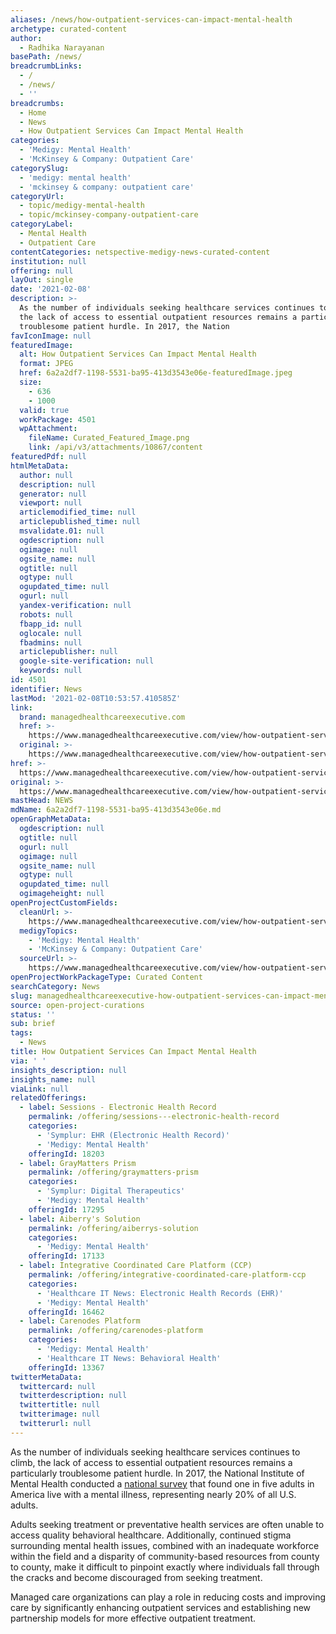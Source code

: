 ```yaml
---
aliases: /news/how-outpatient-services-can-impact-mental-health
archetype: curated-content
author:
  - Radhika Narayanan
basePath: /news/
breadcrumbLinks:
  - /
  - /news/
  - ''
breadcrumbs:
  - Home
  - News
  - How Outpatient Services Can Impact Mental Health
categories:
  - 'Medigy: Mental Health'
  - 'McKinsey & Company: Outpatient Care'
categorySlug:
  - 'medigy: mental health'
  - 'mckinsey & company: outpatient care'
categoryUrl:
  - topic/medigy-mental-health
  - topic/mckinsey-company-outpatient-care
categoryLabel:
  - Mental Health
  - Outpatient Care
contentCategories: netspective-medigy-news-curated-content
institution: null
offering: null
layOut: single
date: '2021-02-08'
description: >-
  As the number of individuals seeking healthcare services continues to climb,
  the lack of access to essential outpatient resources remains a particularly
  troublesome patient hurdle. In 2017, the Nation
favIconImage: null
featuredImage:
  alt: How Outpatient Services Can Impact Mental Health
  format: JPEG
  href: 6a2a2df7-1198-5531-ba95-413d3543e06e-featuredImage.jpeg
  size:
    - 636
    - 1000
  valid: true
  workPackage: 4501
  wpAttachment:
    fileName: Curated_Featured_Image.png
    link: /api/v3/attachments/10867/content
featuredPdf: null
htmlMetaData:
  author: null
  description: null
  generator: null
  viewport: null
  articlemodified_time: null
  articlepublished_time: null
  msvalidate.01: null
  ogdescription: null
  ogimage: null
  ogsite_name: null
  ogtitle: null
  ogtype: null
  ogupdated_time: null
  ogurl: null
  yandex-verification: null
  robots: null
  fbapp_id: null
  oglocale: null
  fbadmins: null
  articlepublisher: null
  google-site-verification: null
  keywords: null
id: 4501
identifier: News
lastMod: '2021-02-08T10:53:57.410585Z'
link:
  brand: managedhealthcareexecutive.com
  href: >-
    https://www.managedhealthcareexecutive.com/view/how-outpatient-services-can-impact-mental-health
  original: >-
    https://www.managedhealthcareexecutive.com/view/how-outpatient-services-can-impact-mental-health
href: >-
  https://www.managedhealthcareexecutive.com/view/how-outpatient-services-can-impact-mental-health
original: >-
  https://www.managedhealthcareexecutive.com/view/how-outpatient-services-can-impact-mental-health
mastHead: NEWS
mdName: 6a2a2df7-1198-5531-ba95-413d3543e06e.md
openGraphMetaData:
  ogdescription: null
  ogtitle: null
  ogurl: null
  ogimage: null
  ogsite_name: null
  ogtype: null
  ogupdated_time: null
  ogimageheight: null
openProjectCustomFields:
  cleanUrl: >-
    https://www.managedhealthcareexecutive.com/view/how-outpatient-services-can-impact-mental-health
  medigyTopics:
    - 'Medigy: Mental Health'
    - 'McKinsey & Company: Outpatient Care'
  sourceUrl: >-
    https://www.managedhealthcareexecutive.com/view/how-outpatient-services-can-impact-mental-health
openProjectWorkPackageType: Curated Content
searchCategory: News
slug: managedhealthcareexecutive-how-outpatient-services-can-impact-mental-health
source: open-project-curations
status: ''
sub: brief
tags:
  - News
title: How Outpatient Services Can Impact Mental Health
via: ' '
insights_description: null
insights_name: null
viaLink: null
relatedOfferings:
  - label: Sessions - Electronic Health Record
    permalink: /offering/sessions---electronic-health-record
    categories:
      - 'Symplur: EHR (Electronic Health Record)'
      - 'Medigy: Mental Health'
    offeringId: 18203
  - label: GrayMatters Prism
    permalink: /offering/graymatters-prism
    categories:
      - 'Symplur: Digital Therapeutics'
      - 'Medigy: Mental Health'
    offeringId: 17295
  - label: Aiberry's Solution
    permalink: /offering/aiberrys-solution
    categories:
      - 'Medigy: Mental Health'
    offeringId: 17133
  - label: Integrative Coordinated Care Platform (CCP)
    permalink: /offering/integrative-coordinated-care-platform-ccp
    categories:
      - 'Healthcare IT News: Electronic Health Records (EHR)'
      - 'Medigy: Mental Health'
    offeringId: 16462
  - label: Carenodes Platform
    permalink: /offering/carenodes-platform
    categories:
      - 'Medigy: Mental Health'
      - 'Healthcare IT News: Behavioral Health'
    offeringId: 13367
twitterMetaData:
  twittercard: null
  twitterdescription: null
  twittertitle: null
  twitterimage: null
  twitterurl: null
---
```

<p>As the number of individuals seeking healthcare services continues to climb, the lack of access to essential outpatient resources remains a particularly troublesome patient hurdle. In 2017, the National Institute of Mental Health conducted a <a href="https://www.nami.org/NAMI/media/NAMI-Media/Infographics/GeneralMHFacts.pdf">national survey</a> that found one in five adults in America live with a mental illness, representing nearly 20% of all U.S. adults.</p><p>Adults seeking treatment or preventative health services are often unable to access quality behavioral healthcare. Additionally, continued stigma surrounding mental health issues, combined with an inadequate workforce within the field and a disparity of community-based resources from county to county, make it difficult to pinpoint exactly where individuals fall through the cracks and become discouraged from seeking treatment.</p><p>Managed care organizations can play a role in reducing costs and improving care by significantly enhancing outpatient services and establishing new partnership models for more effective outpatient treatment.</p>